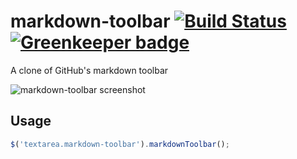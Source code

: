 # markdown-toolbar [![Build Status](https://travis-ci.org/nikolas/markdown-toolbar.svg?branch=master)](https://travis-ci.org/nikolas/markdown-toolbar) [![Greenkeeper badge](https://badges.greenkeeper.io/nikolas/markdown-toolbar.svg)](https://greenkeeper.io/)

A clone of GitHub's markdown toolbar

![markdown-toolbar screenshot](http://www.columbia.edu/~njn2118/journal/img/markdown-toolbar.png)

## Usage

```js
$('textarea.markdown-toolbar').markdownToolbar();
```

